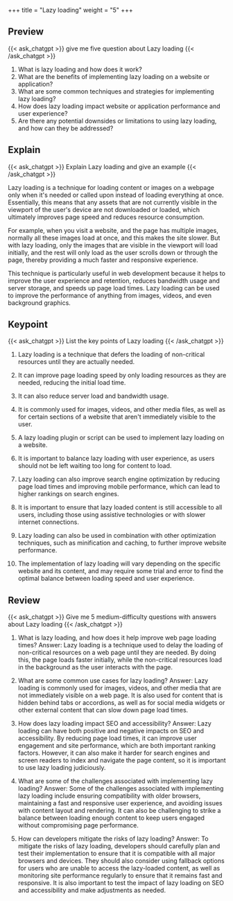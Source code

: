+++
title = "Lazy loading"
weight = "5"
+++
## Preview
{{< ask_chatgpt >}}
give me five question about Lazy loading
{{< /ask_chatgpt >}}



1. What is lazy loading and how does it work?
2. What are the benefits of implementing lazy loading on a website or application?
3. What are some common techniques and strategies for implementing lazy loading?
4. How does lazy loading impact website or application performance and user experience?
5. Are there any potential downsides or limitations to using lazy loading, and how can they be addressed?   

## Explain
{{< ask_chatgpt >}}
Explain Lazy loading and give an example
{{< /ask_chatgpt >}}



Lazy loading is a technique for loading content or images on a webpage only when it's needed or called upon instead of loading everything at once. Essentially, this means that any assets that are not currently visible in the viewport of the user's device are not downloaded or loaded, which ultimately improves page speed and reduces resource consumption.

For example, when you visit a website, and the page has multiple images, normally all these images load at once, and this makes the site slower. But with lazy loading, only the images that are visible in the viewport will load initially, and the rest will only load as the user scrolls down or through the page, thereby providing a much faster and responsive experience.

This technique is particularly useful in web development because it helps to improve the user experience and retention, reduces bandwidth usage and server storage, and speeds up page load times. Lazy loading can be used to improve the performance of anything from images, videos, and even background graphics.   

## Keypoint
{{< ask_chatgpt >}}
List the key points of Lazy loading
{{< /ask_chatgpt >}}



1. Lazy loading is a technique that defers the loading of non-critical resources until they are actually needed. 

2. It can improve page loading speed by only loading resources as they are needed, reducing the initial load time. 

3. It can also reduce server load and bandwidth usage. 

4. It is commonly used for images, videos, and other media files, as well as for certain sections of a website that aren't immediately visible to the user. 

5. A lazy loading plugin or script can be used to implement lazy loading on a website. 

6. It is important to balance lazy loading with user experience, as users should not be left waiting too long for content to load. 

7. Lazy loading can also improve search engine optimization by reducing page load times and improving mobile performance, which can lead to higher rankings on search engines. 

8. It is important to ensure that lazy loaded content is still accessible to all users, including those using assistive technologies or with slower internet connections. 

9. Lazy loading can also be used in combination with other optimization techniques, such as minification and caching, to further improve website performance. 

10. The implementation of lazy loading will vary depending on the specific website and its content, and may require some trial and error to find the optimal balance between loading speed and user experience.   

## Review
{{< ask_chatgpt >}}
Give me 5 medium-difficulty questions with answers about Lazy loading
{{< /ask_chatgpt >}}



1. What is lazy loading, and how does it help improve web page loading times?
Answer: Lazy loading is a technique used to delay the loading of non-critical resources on a web page until they are needed. By doing this, the page loads faster initially, while the non-critical resources load in the background as the user interacts with the page.

2. What are some common use cases for lazy loading?
Answer: Lazy loading is commonly used for images, videos, and other media that are not immediately visible on a web page. It is also used for content that is hidden behind tabs or accordions, as well as for social media widgets or other external content that can slow down page load times.

3. How does lazy loading impact SEO and accessibility?
Answer: Lazy loading can have both positive and negative impacts on SEO and accessibility. By reducing page load times, it can improve user engagement and site performance, which are both important ranking factors. However, it can also make it harder for search engines and screen readers to index and navigate the page content, so it is important to use lazy loading judiciously.

4. What are some of the challenges associated with implementing lazy loading?
Answer: Some of the challenges associated with implementing lazy loading include ensuring compatibility with older browsers, maintaining a fast and responsive user experience, and avoiding issues with content layout and rendering. It can also be challenging to strike a balance between loading enough content to keep users engaged without compromising page performance.

5. How can developers mitigate the risks of lazy loading?
Answer: To mitigate the risks of lazy loading, developers should carefully plan and test their implementation to ensure that it is compatible with all major browsers and devices. They should also consider using fallback options for users who are unable to access the lazy-loaded content, as well as monitoring site performance regularly to ensure that it remains fast and responsive. It is also important to test the impact of lazy loading on SEO and accessibility and make adjustments as needed.   

